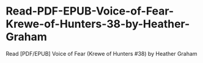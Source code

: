 # Read-PDF-EPUB-Voice-of-Fear-Krewe-of-Hunters-38-by-Heather-Graham
Read [PDF/EPUB] Voice of Fear (Krewe of Hunters #38) by Heather    Graham
